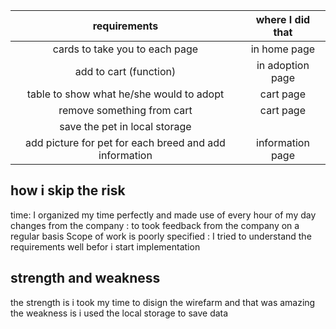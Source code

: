 




| requirements | where I did that  | 
| :---: | :---: | 
| cards to take you to each page | in home page | 
| add to cart (function)  | in adoption page |
| table to show what he/she would to adopt | cart page |
| remove something from cart   | cart page |
| save the pet  in local storage  |  |
| add picture for pet for each breed and add information | information page |




## how i skip the risk 

time: I organized my time perfectly and made use of every hour of my day
changes from the company : to took feedback from the company on a regular basis
Scope of work is poorly specified : I tried to understand the requirements well befor i start implementation

## strength and weakness

the strength is i took my time to disign the wirefarm and that was amazing 
the weakness is i used the local storage to save data   